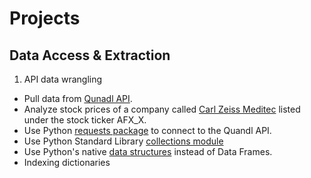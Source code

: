 # Projects

## Data Access & Extraction

1. API data wrangling
- Pull data from [Qunadl API](https://www.quandl.com/).
- Analyze stock prices of a company called [Carl Zeiss Meditec](https://www.zeiss.com/meditec/int/home.html) listed under the stock ticker AFX_X.
- Use Python [requests package](https://pypi.org/project/requests/2.7.0/) to connect to the Quandl API.
- Use Python Standard Library [collections module](https://pymotw.com/3/collections/)
- Use Python's native [data structures](https://docs.python.org/3/tutorial/datastructures.html) instead of Data Frames. 
- Indexing dictionaries